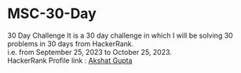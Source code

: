 # MSC-30-Day
30 Day Challenge
It is a 30 day challenge in which I will be solving 30 problems in 30 days from HackerRank.<br>
i.e. from September 25, 2023 to October 25, 2023.<br>
HackerRank Profile link : <a href="https://www.hackerrank.com/akshat24_ag?hr_r=1" target="_blank">Akshat Gupta</a>
